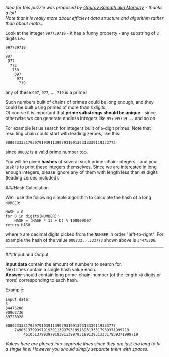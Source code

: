 _Idea for this puzzle was proposed by [Gaurav Kamath aka Moriarty](../user_profile/gauravkamath108) - thanks a lot!  
Note that it is really more about efficient data structure and algorithm rather than about math..._

Look at the integer `997739719` - it has a funny property - any substring of `3` digits i.e.:

    997739719
	---------
	997
	 977
	  773
	   739
	    397
		 971
		  719

any of these `997`, `977`, ..., `719` is a prime!

Such numbers built of chains of primes could be long enough, and they could be built using primes of more than `3` digits.  
Of course it is important that **prime substrings should be unique** - since otherwise we can generate endless
integers like `997399739...` and so on.

For example let us search for integers built of `5`-digit primes. Note that resulting chain could start with leading
zeroes, like this:

    0000233331793979193911399793199139313339119333773

since `00002` is a valid prime number too.

You will be given **hashes** of several such prime-chain-integers - and your task is to print these integers themselves.
Since we are interested in long enough integers, please ignore any of them with length less than `48` digits
(leading zeroes included).

###Hash Calculation

We'll use the following simple algorithm to calculate the hash of a long `NUMBER`:

    HASH = 0
	for D in digits(NUMBER):
		HASH = (HASH * 13 + D) % 100000007
	return HASH

where `D` are decimal digits picked from the `NUMBER` in order "left-to-right". For example the hash of the value
`000233...333773` shown above is `34475206`.

---

###Input and Output

**Input data** contain the amount of numbers to search for.  
Next lines contain a single hash value each.  
**Answer** should contain long prime-chain-number (of the length `48` digits or more) corresponding to each hash.

Example:

    input data:
	3
	34475206
	90962736
	39728928
	
	0000233331793979193911399793199139313339119333773
		749031379939791939113997931991393133317939371999719
			461031379939791939113997931991393133317939371999719

_Values here are placed into separate lines since they are just too long to fit a single line! However you should
simply separate them with spaces._
